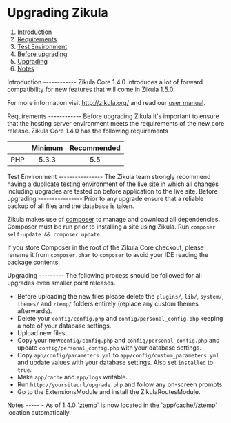 Upgrading Zikula
================

  1. [Introduction](#introduction)
  2. [Requirements](#requirements)
  3. [Test Environment](#testenv)
  4. [Before upgrading](#beforeupgrading)
  5. [Upgrading](#upgrading)
  6. [Notes](#notes)

<a name="introduction" />
Introduction
------------
Zikula Core 1.4.0 introduces a lot of forward compatibility for new features
that will come in Zikula 1.5.0.

For more information visit http://zikula.org/ and read our [user manual](https://github.com/zikula/zikula-docs/tree/master/Users%20Manual).

<a name="requirements" />
Requirements
------------
Before upgrading Zikula it's important to ensure that the hosting server environment
meets the requirements of the new core release. Zikula Core 1.4.0 has the following 
requirements

|               | Minimum       | Recommended  |
| ------------- |:-------------:| :-----------:|
| PHP           | 5.3.3         | 5.5          |

<a name="testenv" />
Test Environment
----------------
The Zikula team strongly recommend having a duplicate testing environment of the live 
site in which all changes including upgrades are tested on before application to the 
live site.

<a name="beforeupgrading" />
Before upgrading
----------------
Prior to any upgrade ensure that a reliable backup of all files and the database
is taken.

Zikula makes use of [composer](http://getcomposer.org/) to manage and download
all dependencies. Composer must be run prior to installing a site using Zikula.
Run `composer self-update && composer update`. 

If you store Composer in the root of the Zikula Core checkout, please
rename it from `composer.phar` to `composer` to avoid your IDE reading
the package contents.

<a name="upgrading" />
Upgrading
---------
The following process should be followed for all upgrades even smaller point releases.

  - Before uploading the new files please delete the `plugins/`, `lib/`, `system/`,
    `themes/` and `ztemp/` folders entirely (replace any custom themes afterwards).
  - Delete your `config/config.php` and `config/personal_config.php` keeping a note
    of your database settings.
  - Upload new files.
  - Copy your new`config/config.php` and `config/personal_config.php` and update
    `config/personal_config.php` with your database settings.
  - Copy `app/config/parameters.yml` to `app/config/custom_parameters.yml` and update
    values with your database settings. Also set `installed` to `true`.
  - Make `app/cache` and `app/logs` writable.
  - Run `http://yoursiteurl/upgrade.php` and follow any on-screen prompts.
  - Go to the ExtensionsModule and install the ZikulaRoutesModule.

<a name="notes" />
Notes
-----
  - As of 1.4.0 `ztemp` is now located in the `app/cache/<kernel-mode>/ztemp` location automatically.

